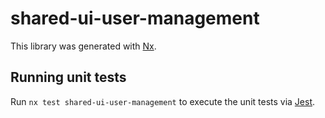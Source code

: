 # shared-ui-user-management

This library was generated with [Nx](https://nx.dev).

## Running unit tests

Run `nx test shared-ui-user-management` to execute the unit tests via [Jest](https://jestjs.io).
